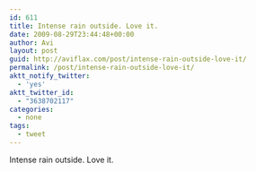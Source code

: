 ```yaml
---
id: 611
title: Intense rain outside. Love it.
date: 2009-08-29T23:44:48+00:00
author: Avi
layout: post
guid: http://aviflax.com/post/intense-rain-outside-love-it/
permalink: /post/intense-rain-outside-love-it/
aktt_notify_twitter:
  - 'yes'
aktt_twitter_id:
  - "3638702117"
categories:
  - none
tags:
  - tweet
---
```

Intense rain outside. Love it.